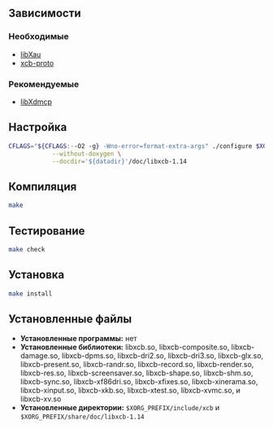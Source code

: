 <package-info :package="package" showsbu2></package-info>

<script>
		new Vue({
		el: '#main',
		data: { package: {} },
		mounted: function () {
				this.getPackage('libxcb');
		},
		methods: {
			getPackage: function(name) {
					getPackage(name)
					.then(response => this.package = response);
			},
		}
  })
</script>

## Зависимости
### Необходимые
* [libXau](x/xorg/libxau.md)
* [xcb-proto](x/xorg/xcb-proto.md)

### Рекомендуемые
* [libXdmcp](x/xorg/libxdmcp.md)

## Настройка

```bash
CFLAGS="${CFLAGS:--O2 -g} -Wno-error=format-extra-args" ./configure $XORG_CONFIG \
            --without-doxygen \
            --docdir='${datadir}'/doc/libxcb-1.14
```

## Компиляция

```bash
make
```

## Тестирование
```bash
make check
```

## Установка
```bash
make install
```

## Установленные файлы
* **Установленные программы:** нет
* **Установленные библиотеки:** libxcb.so, libxcb-composite.so, libxcb-damage.so, libxcb-dpms.so, libxcb-dri2.so, libxcb-dri3.so, libxcb-glx.so, libxcb-present.so, libxcb-randr.so, libxcb-record.so, libxcb-render.so, libxcb-res.so, libxcb-screensaver.so, libxcb-shape.so, libxcb-shm.so, libxcb-sync.so, libxcb-xf86dri.so, libxcb-xfixes.so, libxcb-xinerama.so, libxcb-xinput.so, libxcb-xkb.so, libxcb-xtest.so, libxcb-xvmc.so, и libxcb-xv.so
* **Установленные директории:** `$XORG_PREFIX/include/xcb` и `$XORG_PREFIX/share/doc/libxcb-1.14`

